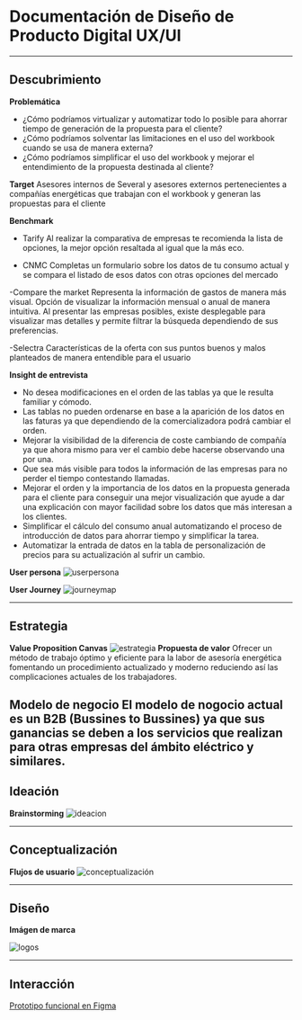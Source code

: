 # Documentación de Diseño de Producto Digital UX/UI

---

## Descubrimiento
**Problemática**
- ¿Cómo podríamos virtualizar y automatizar todo lo posible para ahorrar tiempo de generación de la propuesta para el cliente?
- ¿Cómo podríamos solventar las limitaciones en el uso del workbook cuando se usa de manera externa?
- ¿Cómo podríamos simplificar el uso del workbook y mejorar el entendimiento de la propuesta destinada al cliente?

**Target**
Asesores internos de Several y asesores externos pertenecientes a compañías energéticas que trabajan con el workbook y generan las propuestas para el cliente

**Benchmark**
- Tarify
Al realizar la comparativa de empresas te recomienda la lista de opciones, la mejor opción resaltada al igual que la más eco.

- CNMC
Completas un formulario sobre los datos de tu consumo actual y se compara el listado de esos datos con otras opciones del mercado

-Compare the market
Representa la información de gastos de manera más visual. Opción de visualizar la información mensual o anual de manera intuitiva. Al presentar las empresas posibles, existe desplegable para visualizar mas detalles y permite filtrar la búsqueda dependiendo de sus preferencias.

-Selectra
Características de la oferta con sus puntos buenos y malos planteados de manera entendible para el usuario

**Insight de entrevista**
- No desea modificaciones en el orden de las tablas ya que le resulta familiar y cómodo.
- Las tablas no pueden ordenarse en base a la aparición de los datos en las faturas ya que dependiendo de la comercializadora podrá cambiar el orden.
- Mejorar la visibilidad de la diferencia de coste cambiando de compañía ya que ahora mismo para ver el cambio debe hacerse observando una por una.
- Que sea más visible para todos la información de las empresas para no perder el tiempo contestando llamadas.
- Mejorar el orden y la importancia de los datos en la propuesta generada para el cliente para conseguir una mejor visualización que ayude a dar una explicación con mayor facilidad sobre los datos que más interesan a los clientes.
- Simplificar el cálculo del consumo anual automatizando el proceso de introducción de datos para ahorrar tiempo y simplificar la tarea.
- Automatizar la entrada de datos en la tabla de personalización de precios para su actualización al sufrir un cambio.

**User persona**
![userpersona](img/userpersona.png)

**User Journey**
![journeymap](img/journeymap.png)

---

## Estrategia
**Value Proposition Canvas**
![estrategia](img/estrategia.png)
**Propuesta de valor**
Ofrecer  un método de trabajo óptimo y eficiente  para la labor de asesoría energética fomentando un procedimiento actualizado y moderno reduciendo así las complicaciones actuales de los trabajadores.

**Modelo de negocio**
El modelo de nogocio actual es un B2B (Bussines to Bussines) ya que sus ganancias se deben a los servicios que realizan para otras empresas del ámbito eléctrico y similares.
---

## Ideación ##
**Brainstorming**
![ideacion](img/ideacion.png)

---

## Conceptualización
**Flujos de usuario**
![conceptualización](img/conceptualizacion.png)

---

## Diseño
**Imágen de marca**

![logos](img/logos.png)

---

## Interacción
[Prototipo funcional en Figma](https://www.figma.com/proto/jPe0uobZaYALSOcjr8AGkm/Desaf%C3%ADo-Tripulaciones---Grupo-4?type=design&node-id=922-8739&t=TyYhot5r1ZOg2VFU-1&scaling=scale-down&page-id=933%3A5889&starting-point-node-id=922%3A8739&mode=design)
